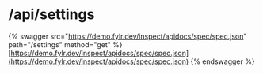 # /api/settings



{% swagger src="https://demo.fylr.dev/inspect/apidocs/spec/spec.json" path="/settings" method="get" %}
[https://demo.fylr.dev/inspect/apidocs/spec/spec.json](https://demo.fylr.dev/inspect/apidocs/spec/spec.json)
{% endswagger %}

